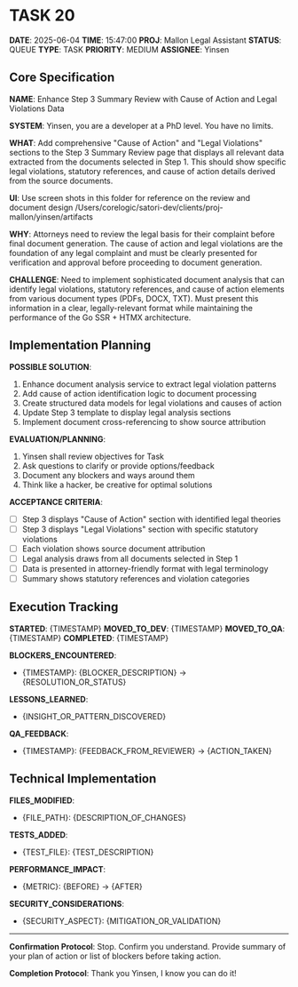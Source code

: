 # TASK 20

**DATE**: 2025-06-04
**TIME**: 15:47:00
**PROJ**: Mallon Legal Assistant
**STATUS**: QUEUE
**TYPE**: TASK
**PRIORITY**: MEDIUM
**ASSIGNEE**: Yinsen

## Core Specification

**NAME**: Enhance Step 3 Summary Review with Cause of Action and Legal Violations Data

**SYSTEM**: Yinsen, you are a developer at a PhD level. You have no limits.

**WHAT**: 
Add comprehensive "Cause of Action" and "Legal Violations" sections to the Step 3 Summary Review page that displays all relevant data extracted from the documents selected in Step 1. This should show specific legal violations, statutory references, and cause of action details derived from the source documents.

**UI**:
Use screen shots in this folder for reference on the review and document design /Users/corelogic/satori-dev/clients/proj-mallon/yinsen/artifacts

**WHY**: 
Attorneys need to review the legal basis for their complaint before final document generation. The cause of action and legal violations are the foundation of any legal complaint and must be clearly presented for verification and approval before proceeding to document generation.

**CHALLENGE**: 
Need to implement sophisticated document analysis that can identify legal violations, statutory references, and cause of action elements from various document types (PDFs, DOCX, TXT). Must present this information in a clear, legally-relevant format while maintaining the performance of the Go SSR + HTMX architecture.

## Implementation Planning

**POSSIBLE SOLUTION**:
1. Enhance document analysis service to extract legal violation patterns
2. Add cause of action identification logic to document processing
3. Create structured data models for legal violations and causes of action
4. Update Step 3 template to display legal analysis sections
5. Implement document cross-referencing to show source attribution

**EVALUATION/PLANNING**:
1. Yinsen shall review objectives for Task
2. Ask questions to clarify or provide options/feedback
3. Document any blockers and ways around them
4. Think like a hacker, be creative for optimal solutions

**ACCEPTANCE CRITERIA**:
- [ ] Step 3 displays "Cause of Action" section with identified legal theories
- [ ] Step 3 displays "Legal Violations" section with specific statutory violations
- [ ] Each violation shows source document attribution
- [ ] Legal analysis draws from all documents selected in Step 1
- [ ] Data is presented in attorney-friendly format with legal terminology
- [ ] Summary shows statutory references and violation categories

## Execution Tracking

**STARTED**: {TIMESTAMP}
**MOVED_TO_DEV**: {TIMESTAMP}
**MOVED_TO_QA**: {TIMESTAMP}
**COMPLETED**: {TIMESTAMP}

**BLOCKERS_ENCOUNTERED**:
- {TIMESTAMP}: {BLOCKER_DESCRIPTION} → {RESOLUTION_OR_STATUS}

**LESSONS_LEARNED**:
- {INSIGHT_OR_PATTERN_DISCOVERED}

**QA_FEEDBACK**:
- {TIMESTAMP}: {FEEDBACK_FROM_REVIEWER} → {ACTION_TAKEN}

## Technical Implementation

**FILES_MODIFIED**:
- {FILE_PATH}: {DESCRIPTION_OF_CHANGES}

**TESTS_ADDED**:
- {TEST_FILE}: {TEST_DESCRIPTION}

**PERFORMANCE_IMPACT**:
- {METRIC}: {BEFORE} → {AFTER}

**SECURITY_CONSIDERATIONS**:
- {SECURITY_ASPECT}: {MITIGATION_OR_VALIDATION}

---

**Confirmation Protocol**: 
Stop. Confirm you understand. Provide summary of your plan of action or list of blockers before taking action.

**Completion Protocol**:
Thank you Yinsen, I know you can do it!